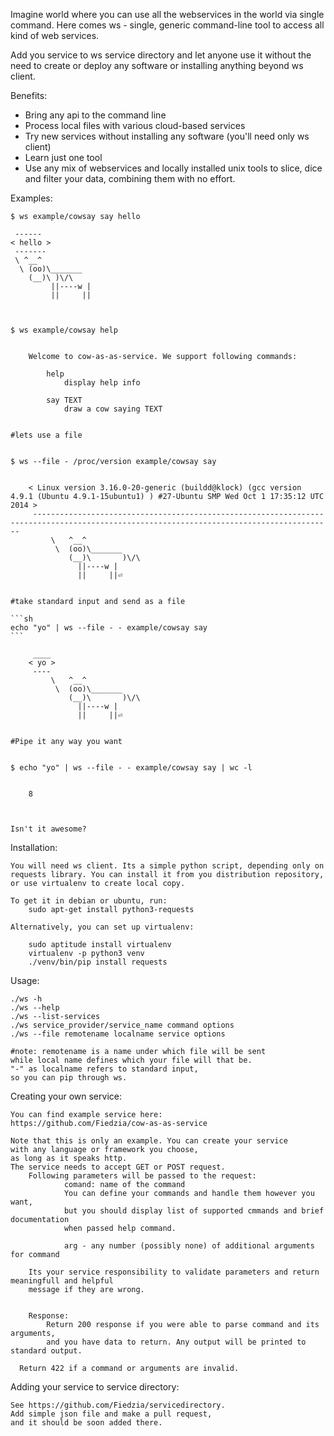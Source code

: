 Imagine world where you can use all the webservices in the world via single
command. Here comes ws - single, generic command-line tool to access all kind of web services.

Add you service to ws service directory and let anyone use it without 
the need to create or deploy any software or installing anything beyond ws client.

Benefits:

* Bring any api to the command line
* Process local files with various cloud-based services
* Try new services without installing any software (you'll need only ws client)
* Learn just one tool
* Use any mix of webservices and locally installed unix tools to slice, dice and filter your data,
  combining them with no effort.


Examples:

    $ ws example/cowsay say hello

     ------
    < hello >
     -------
     \ ^__^
      \ (oo)\_______
        (__)\ )\/\
             ||----w |
             ||     ||


    
    $ ws example/cowsay help
    
    
        Welcome to cow-as-as-service. We support following commands:

            help
                display help info

            say TEXT
                draw a cow saying TEXT


    #lets use a file
    

    $ ws --file - /proc/version example/cowsay say


        < Linux version 3.16.0-20-generic (buildd@klock) (gcc version 4.9.1 (Ubuntu 4.9.1-15ubuntu1) ) #27-Ubuntu SMP Wed Oct 1 17:35:12 UTC 2014 >
         ----------------------------------------------------------------------------------------------------------------------------------------- 
             \   ^__^
              \  (oo)\_______
                 (__)\       )\/\
                   ||----w |
                   ||     ||⏎  


    #take standard input and send as a file
    
    ```sh
    echo "yo" | ws --file - - example/cowsay say
    ```

         ____ 
        < yo >
         ---- 
             \   ^__^
              \  (oo)\_______
                 (__)\       )\/\
                   ||----w |
                   ||     ||⏎


    #Pipe it any way you want
    
    
    $ echo "yo" | ws --file - - example/cowsay say | wc -l
    
    
        8

        

    Isn't it awesome?





Installation:

    You will need ws client. Its a simple python script, depending only on
    requests library. You can install it from you distribution repository,
    or use virtualenv to create local copy.

    To get it in debian or ubuntu, run:
        sudo apt-get install python3-requests

    Alternatively, you can set up virtualenv:

        sudo aptitude install virtualenv
        virtualenv -p python3 venv
        ./venv/bin/pip install requests

Usage:

    ./ws -h
    ./ws --help
    ./ws --list-services
    ./ws service_provider/service_name command options
    ./ws --file remotename localname service options
    
    #note: remotename is a name under which file will be sent
    while local name defines which your file will that be.
    "-" as localname refers to standard input,
    so you can pip through ws.


Creating your own service:

    You can find example service here:
    https://github.com/Fiedzia/cow-as-as-service

    Note that this is only an example. You can create your service
    with any language or framework you choose,
    as long as it speaks http.
    The service needs to accept GET or POST request.
		Following parameters will be passed to the request:
				comand: name of the command
				You can define your commands and handle them however you want,
				but you should display list of supported cmmands and brief documentation
				when passed help command.

				arg - any number (possibly none) of additional arguments for command
		
		Its your service responsibility to validate parameters and return meaningfull and helpful
		message if they are wrong.


		Response:
			Return 200 response if you were able to parse command and its arguments,
			and you have data to return. Any output will be printed to standard output.
			
      Return 422 if a command or arguments are invalid.
			
				
    
Adding your service to service directory:

    See https://github.com/Fiedzia/servicedirectory.
    Add simple json file and make a pull request,
    and it should be soon added there.

